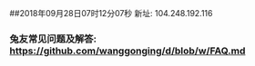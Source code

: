 ##2018年09月28日07时12分07秒 新址: 104.248.192.116
### 兔友常见问题及解答: https://github.com/wanggonging/d/blob/w/FAQ.md
